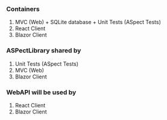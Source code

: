 ### Containers
1. MVC (Web) + SQLite database + Unit Tests (ASpect Tests)
2. React Client
3. Blazor Client

### ASPectLibrary shared by
1. Unit Tests (ASpect Tests)
2. MVC (Web)
3. Blazor Client

### WebAPI will be used by
1. React Client
2. Blazor Client
